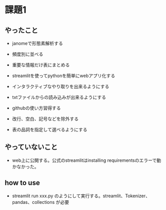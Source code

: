 # 課題1

## やったこと

- janomeで形態素解析する

- 頻度別に並べる

- 重要な情報だけ表にまとめる

- streamlitを使ってpythonを簡単にwebアプリ化する

- インタラクティブなやり取りを出来るようにする

- txtファイルからの読み込みが出来るようにする

- githubの使い方習得する

- 改行、空白、記号などを除外する

- 表の品詞を指定して選べるようにする

## やっていないこと

- web上に公開する。公式のstreamlitはinstalling requirementsのエラーで動かなかった。

## how to use

- streamlit run xxx.py のようにして実行する。streamlit、Tokenizer、pandas、collections
が必要
